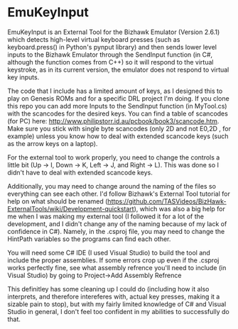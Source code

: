 # EmuKeyInput

EmuKeyInput is an External Tool for the Bizhawk Emulator (Version 2.6.1) which detects high-level virtual keyboard presses (such as keyboard.press() in Python's pynput library) and then sends lower level inputs to the Bizhawk Emulator through the SendInput function (in C#, although the function comes from C++) so it will respond to the virtual keystroke, as in its current version, the emulator does not respond to virtual key inputs. 

The code that I include has a limited amount of keys, as I designed this to play on Genesis ROMs and for a specific DRL project I'm doing. If you clone this repo you can add more Inputs to the SendInput function (in MyTool.cs) with the scancodes for the desired keys. You can find a table of scancodes (for PC) here: http://www.philipstorr.id.au/pcbook/book3/scancode.htm. Make sure you stick with single byte scancodes (only 2D and not E0,2D , for example) unless you know how to deal with extended scancode keys (such as the arrow keys on a laptop).

For the external tool to work properly, you need to change the controls a little bit (Up -> I, Down -> K, Left -> J, and Right -> L). This was done so I didn't have to deal with extended scancode keys. 

Additionally, you may need to change around the naming of the files so everything can see each other. I'd follow Bizhawk's External Tool tutorial for help on what should be renamed (https://github.com/TASVideos/BizHawk-ExternalTools/wiki/Development-quickstart), which was also a big help for me when I was making my external tool (I followed it for a lot of the development, and I didn't change any of the naming because of my lack of confidence in C#). Namely, in the .csproj file, you may need to change the HintPath variables so the programs can find each other. 

You will need some C# IDE (I used Visual Studio) to build the tool and include the proper assemblies. If some errors crop up even if the .csproj works perfectly fine, see what assembly refrence you'll need to include (in Visual Studio) by going to Project->Add Assembly Refrence

This definitley has some cleaning up I could do (including how it also interprets, and therefore intereferes with, actual key presses, making it a sizable pain to stop), but with my fairly limited knowledge of C# and Visual Studio in general, I don't feel too confident in my abilities to successfully do that. 
